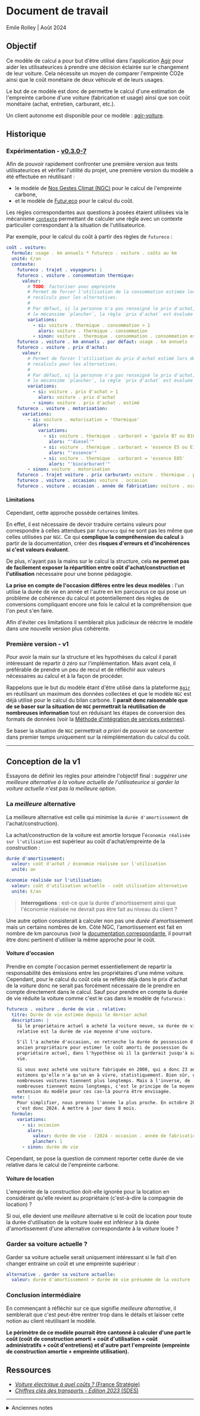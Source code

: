 # Document de travail

Emile Rolley | Août 2024

## Objectif

Ce modèle de calcul a pour but d'être utilisé dans l'application
[Agir](https://agir.beta.gouv.fr/) pour aider les utilisateurices à prendre une
décision éclairée sur le changement de leur voiture. Cela nécessite un moyen de
comparer l'empreinte CO2e ainsi que le coût monétaire de deux véhicule et de
leurs usages.

Le but de ce modèle est donc de permettre le calcul d'une estimation de
l'empreinte carbone d'une voiture (fabrication et usage) ainsi que son coût
monétaire (achat, entretien, carburant, etc.).

Un client autonome est disponible pour ce modèle :
[agir-voiture](https://github.com/betagouv/agir-voiture).

## Historique

### Expérimentation - [v0.3.0-7](https://github.com/betagouv/publicodes-voiture/commit/5779101907027d85e8ef52809d702bd066e97f64)

Afin de pouvoir rapidement confronter une première version aux tests
utilisateurices et vérifier l'utilité du projet, une première version du modèle
a été effectuée en réutilisant :

- le modèle de [Nos Gestes
  Climat (NGC)](https://nosgestesclimat.fr/documentation/transport/voiture) pour le calcul
  de l'empreinte carbone,
- et le modèle de
  [Futur.eco](https://github.com/laem/futur.eco/blob/master/app/cout-voiture/data/voiture.yaml)
  pour le calcul du coût.

Les règles correspondantes aux questions à posées étaient utilisées via le
mécanisme [`contexte`](https://publi.codes/docs/mecanismes#contexte) permettant
de calculer une règle avec un contexte particulier correspondant à la situation
de l'utilisateurice.

Par exemple, pour le calcul du coût à partir des règles de `futureco` :

```yaml
coût . voiture:
  formule: usage . km annuels * futureco . voiture . coûts au km
  unité: €/an
  contexte:
    futureco . trajet . voyageurs: 1
    futureco . voiture . consommation thermique:
      valeur:
        # TODO: factoriser avec empreinte
        # Permet de forcer l'utilisation de la consommation estimée lors des
        # recalculs pour les alternatives.
        #
        # Par défaut, si la personne n'a pas renseigné le prix d'achat, on avec
        # le mécansime `plancher`, la règle `prix d'achat` est évaluée à 1.
        variations:
          - si: voiture . thermique . consommation > 1
            alors: voiture . thermique . consommation
          - sinon: voiture . thermique . consommation . consommation estimée
    futureco . voiture . km annuels . par défaut: usage . km annuels
    futureco . voiture . prix d'achat:
      valeur:
        # Permet de forcer l'utilisation du prix d'achat estimé lors des
        # recalculs pour les alternatives.
        #
        # Par défaut, si la personne n'a pas renseigné le prix d'achat, on avec
        # le mécansime `plancher`, la règle `prix d'achat` est évaluée à 1.
        variations:
          - si: voiture . prix d'achat > 1
            alors: voiture . prix d'achat
          - sinon: voiture . prix d'achat . estimé
    futureco . voiture . motorisation:
      variations:
        - si: voiture . motorisation = 'thermique'
          alors:
            variations:
              - si: voiture . thermique . carburant = 'gazole B7 ou B10'
                alors: "'diesel'"
              - si: voiture . thermique . carburant = 'essence E5 ou E10'
                alors: "'essence'"
              - si: voiture . thermique . carburant = 'essence E85'
                alors: "'biocarburant'"
        - sinon: voiture . motorisation
    futureco . trajet voiture . prix carburant: voiture . thermique . prix carburant
    futureco . voiture . occasion: voiture . occasion
    futureco . voiture . occasion . année de fabrication: voiture . occasion . année de fabrication
```

#### Limitations

Cependant, cette approche possède certaines limites.

En effet, il est nécessaire de devoir traduire certains valeurs pour
correspondre à celles attendues par `futureco` qui ne sont pas les même que
celles utilisées par `NGC`. Ce qui **complique la compréhension du calcul** à
partir de la documentation, créer des **risques d'erreurs et d'incohérences si
c'est valeurs évaluent**.

De plus, n'ayant pas la mains sur le calcul la structure, cela **ne permet pas
de facilement exposer la répartition entre coût d'achat/construction et
l'utilisation** nécessaire pour une bonne pédagogie.

**La prise en compte de l'occasion diffères entre les deux modèles** : l'un
utilise la durée de vie en année et l'autre en km parcourus ce qui pose un
problème de cohérence du calcul et potentiellement des règles de conversions
compliquant encore une fois le calcul et la compréhension que l'on peut s'en
faire.

Afin d'éviter ces limitations il semblerait plus judicieux de réécrire le
modèle dans une nouvelle version plus cohérente.

### Première version - v1

Pour avoir la main sur la structure et les hypothèses du calcul il parait
intéressant de repartir _à zéro_ sur l'implémentation. Mais avant cela, il
préférable de prendre un peu de recul et de réfléchir aux valeurs nécessaires
au calcul et à la façon de procéder.

Rappelons que le but du modèle étant d'être utilisé dans la plateforme
[`Agir`](https://agir.beta.gouv.fr) en réutilisant un maximum des données
collectées et que le modèle `NGC` est déjà utilisé pour le calcul du bilan
carbone. Il **parait donc raisonnable que de se baser sur la situation de `NGC`
permettrait la réutilisation de nombreuses information** tout en réduisant les
étapes de conversion des formats de données (voir la [Méthode d'intégration de
services
externes](https://github.com/betagouv/agir-voiture/blob/main/doc/reflexion-integration-service.md)).

Se baser la situation de `NGC` permettrait _a priori_ de pouvoir se concentrer
dans premier temps uniquement sur la réimplémentation du calcul du coût.

---

## Conception de la v1

Essayons de définir les règles pour atteindre l'objectif final : _suggérer une
meilleure alternative à la voiture actuelle de l'utilisateurice si garder la
voiture actuelle n'est pas la meilleure option_.

### La _meilleure_ alternative

La meilleure alternative est celle qui minimise la `durée d'amortissement` de
l'achat/construction).

La achat/construction de la voiture est amortie lorsque l'`économie réalisée sur
l'utilisation` est supérieur au coût d'achat/empreinte de la construction :

```yaml
durée d'amortissement:
  valeur: coût d'achat / économie réalisée sur l'utilisation
  unité: an

économie réalisée sur l'utilisation:
  valeur: coût d'utilisation actuelle - coût utilisation alternative
  unité: €/an
```

> **Interrogations** : est-ce que la durée d'amortissement ainsi que l'économie
> réalisée ne devrait pas être fait au niveau du client ?

Une autre option consisterait à calculer non pas une _durée_ d'amortissement
mais un certains nombres de km. Côté NGC, l'amortissement est fait en nombre de
km parcourus (voir la [documentation
correspondante](https://nosgestesclimat.fr/documentation/transport/voiture/amortissement),
il pourrait être donc pertinent d'utiliser la même approche pour le coût.

#### Voiture d'occasion

Prendre en compte l'occasion permet essentiellement de repartir la
responsabilité des émissions entre les propriétaires d'une même voiture.
Cependant, pour le calcul du coût cela se reflète déjà dans le prix d'achat de
la voiture donc ne serait pas forcément nécessaire de le prendre en compte
directement dans le calcul.
Sauf pour prendre en compte la durée de vie réduite la voiture comme c'est le cas
dans le modèle de `futureco` :

```yaml
futureco . voiture . durée de vie . relative:
  titre: Durée de vie estimée depuis le dernier achat
  description: |
    Si le propriétaire actuel a acheté la voiture neuve, sa durée de vie
    relative est la durée de vie moyenne d'une voiture.

    S'il l'a achetée d'occasion, on retranche la durée de possession d'un
    ancien propriétaire pour estimer le coût amorti de possession du
    propriétaire actuel, dans l'hypothèse où il la garderait jusqu'à sa fin de
    vie.

    Si vous avez acheté une voiture fabriquée en 2000, qui a donc 23 ans, nous
    estimons qu'elle n'a qu'un an à vivre, statistiquement. Bien sûr, de
    nombreuses voitures tiennent plus longtemps. Mais à l'inverse, de
    nombreuses tiennent moins longtemps, c'est le principe de la moyenne. Une
    extension du modèle pour ces cas-là pourra être envisagée.
  note: |
    Pour simplifier, nous prenons l'année la plus proche. En octobre 2023,
    c'est donc 2024. À mettre à jour dans 8 mois.
  formule:
    variations:
      - si: occasion
        alors:
          valeur: durée de vie - (2024 - occasion . année de fabrication)
          plancher: 1
      - sinon: durée de vie
```

Cependant, se pose la question de comment reporter cette durée de vie relative
dans le calcul de l'empreinte carbone.

#### Voiture de location

L'empreinte de la construction doit-elle ignorée pour la location en
considérant qu'elle revient au propriétaire (c'est-à-dire la compagnie de
location) ?

Si oui, elle devient une _meilleure_ alternative si le coût de location pour
toute la durée d'utilisation de la voiture louée est inférieur à la durée
d'amortissement d'une alternative correspondante à la voiture louée ?

### Garder sa voiture actuelle ?

Garder sa voiture actuelle serait uniquement intéressant si le fait d'en
changer entraine un coût et une empreinte supérieur :

```yaml
alternative . garder sa voiture actuelle:
  valeur: durée d'amortissement > durée de vie présumée de la voiture
```

### Conclusion intermédiaire

En commençant à réfléchir sur ce que signifie _meilleure alternative_, il semblerait
que c'est peut-être rentrer trop dans le détails et laisser cette notion au client
réutilisant le modèle.

**Le périmètre de ce modèle pourrait être cantonné à calculer d'une part le coût
(coût de construction amorti + coût d'utilisation + coût administratifs + coût
d'entretiens) et d'autre part l'empreinte (empreinte de construction amortie +
empreinte utilisation).**

## Ressources

- [_Voiture électrique à quel coûts ?_ (France Stratégie)](https://www.strategie.gouv.fr/publications/voiture-electrique-cout)
- [_Chiffres clés des transports - Édition 2023_ (SDES)](https://www.statistiques.developpement-durable.gouv.fr/chiffres-cles-des-transports-edition-2023?list-chiffres=true)

---

<details>
  <summary>Anciennes notes</summary>

## Spécifications

### Sorties

Les sorties du modèle sont les suivantes :

- L'empreinte carbone totale (en kgCO2e/an), décomposée en :
  - Fabrication
  - Usage
- Le coût total (en €/an), décomposé en :
  - Achat
  - Entretien
  - Carburant
  - Autres (assurances, péages, parking, etc.)

### Entrées

Voici les différentes informations nécessaires pour le calcul :

**Informations sur le véhicule**:

- Le type de carburant:
  - essence
  - diesel
  - électrique
  - hybride
  - hybride rechargeable
- La consommation (en L/100km ou Wh/km)
- ~~Poids du véhicule (en kg)~~ gabarit
  > Q: nécessaire si on a déjà la consommation ?
- Coût d'achat (en €)
- Coût d'entretien annuel (en €)

- Voiture de fonction ?

**Informations sur l'usage**:

- Nombre de kilomètres parcourus par an (en km)
- Prix du carburant (en €/L ou €/kWh)
- Prix de l'assurance (en €/an)
- Type de trajets:
  - Urbain (ex. travail, trajets quotidiens)
  - Longue distance (ex. vacances, famille)
  - Rural (ex. travail en dehors de la ville ou dans une autre ville)

Le type de trajet à pour but d'affiner l'estimation des coûts de la catégorie
`Autres`, quelle est la fréquence d'utilisation d'autoroutes par exemple,
etc... (Voir [futur.eco/cout-voiture](https://futur.eco/cout-voiture).

<details>
